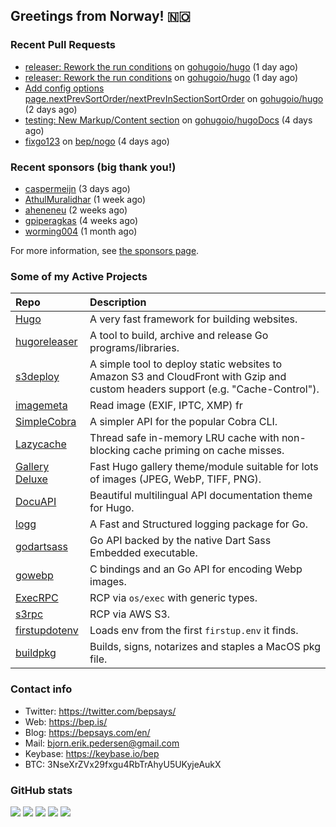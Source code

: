 ## Greetings from Norway! 🇳🇴

### Recent Pull Requests

- [releaser: Rework the run conditions](https://github.com/gohugoio/hugo/pull/12783) on [gohugoio/hugo](https://github.com/gohugoio/hugo) (1 day ago)
- [releaser: Rework the run conditions](https://github.com/gohugoio/hugo/pull/12782) on [gohugoio/hugo](https://github.com/gohugoio/hugo) (1 day ago)
- [Add config options page.nextPrevSortOrder/nextPrevInSectionSortOrder](https://github.com/gohugoio/hugo/pull/12780) on [gohugoio/hugo](https://github.com/gohugoio/hugo) (2 days ago)
- [testing: New Markup/Content section](https://github.com/gohugoio/hugoDocs/pull/2672) on [gohugoio/hugoDocs](https://github.com/gohugoio/hugoDocs) (4 days ago)
- [fixgo123](https://github.com/bep/nogo/pull/1) on [bep/nogo](https://github.com/bep/nogo) (4 days ago)

### Recent sponsors (big thank you!)

- [caspermeijn](https://github.com/caspermeijn) (3 days ago)
- [AthulMuralidhar](https://github.com/AthulMuralidhar) (1 week ago)
- [aheneneu](https://github.com/aheneneu) (2 weeks ago)
- [gpiperagkas](https://github.com/gpiperagkas) (4 weeks ago)
- [worming004](https://github.com/worming004) (1 month ago)

For more information, see [the sponsors page](https://github.com/sponsors/bep/).

### Some of my Active Projects

| Repo  | Description |
| :---------------------------------------- | :------------------------------------------- |
| [Hugo](https://github.com/gohugoio/hugo)|A very fast framework for building websites. |
| [hugoreleaser](https://github.com/gohugoio/hugoreleaser)| A tool to build, archive and release Go programs/libraries.  |
| [s3deploy](https://github.com/bep/s3deploy)| A simple tool to deploy static websites to Amazon S3 and CloudFront with Gzip and custom headers support (e.g. "Cache-Control").|
| [imagemeta](https://github.com/bep/imagemeta)| Read image (EXIF, IPTC, XMP) fr|
| [SimpleCobra](https://github.com/bep/simplecobra)|A simpler API for the popular Cobra CLI.|
| [Lazycache](https://github.com/bep/lazycache)| Thread safe in-memory LRU cache with non-blocking cache priming on cache misses.  |
| [Gallery Deluxe](https://github.com/bep/gallerydeluxe)|Fast Hugo gallery theme/module suitable for lots of images (JPEG, WebP, TIFF, PNG).|
| [DocuAPI](https://github.com/bep/docuapi)| Beautiful multilingual API documentation theme for Hugo.  |
| [logg](https://github.com/bep/logg)| A Fast and Structured logging package for Go.  |
| [godartsass](https://github.com/bep/godartsass)| Go API backed by the native Dart Sass Embedded executable. |
| [gowebp](https://github.com/bep/gowebp)|C bindings and an Go API for encoding Webp images. |
| [ExecRPC](https://github.com/bep/execrpc)|RCP via `os/exec` with generic types.  |
| [s3rpc](https://github.com/bep/s3rpc)|RCP via AWS S3.|
| [firstupdotenv](https://github.com/bep/firstupdotenv)|Loads env from the first `firstup.env` it finds. |
| [buildpkg](https://github.com/bep/buildpkg)| Builds, signs, notarizes and staples a MacOS pkg file. |

### Contact info
- Twitter: https://twitter.com/bepsays/
- Web: https://bep.is/
- Blog: https://bepsays.com/en/
- Mail: bjorn.erik.pedersen@gmail.com
- Keybase: https://keybase.io/bep
- BTC: 3NseXrZVx29fxgu4RbTrAhyU5UKyjeAukX


### GitHub stats

![](https://github-profile-summary-cards.vercel.app/api/cards/profile-details?username=bep&theme=github)
![](https://github-profile-summary-cards.vercel.app/api/cards/repos-per-language?username=bep&theme=github)
![](https://github-profile-summary-cards.vercel.app/api/cards/most-commit-language?username=bep&theme=github)
![](https://github-profile-summary-cards.vercel.app/api/cards/stats?username=bep&theme=github)
![](https://github-profile-summary-cards.vercel.app/api/cards/productive-time?username=bep&theme=github)
